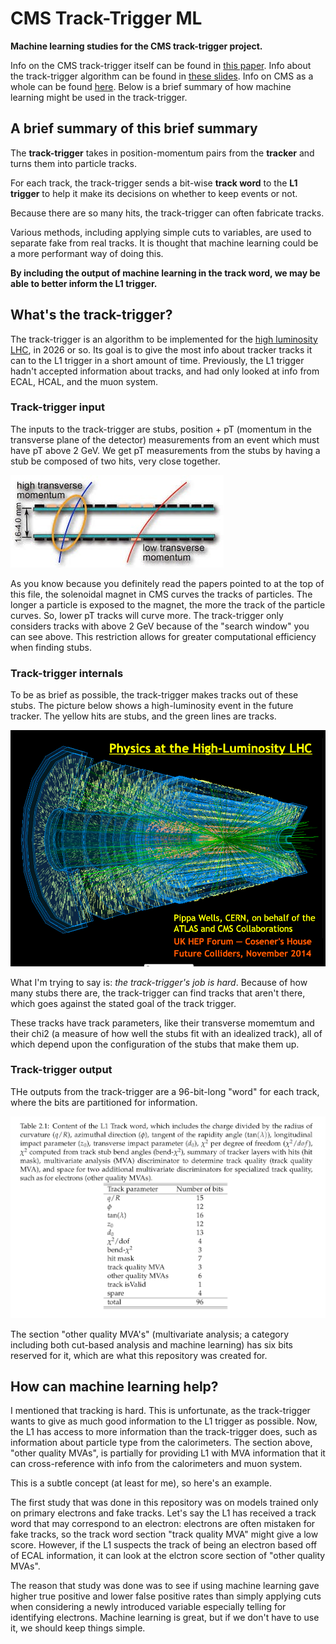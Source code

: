 # CMS Track-Trigger ML
**Machine learning studies for the CMS track-trigger project.**

Info on the CMS track-trigger itself can be found in [this paper](https://arxiv.org/abs/1705.04321).
Info about the track-trigger algorithm can be found in [these slides](https://wiki.classe.cornell.edu/pub/People/AndersRyd/170629_Tracklet_AWLC.pdf).
Info on CMS as a whole can be found [here](https://home.cern/science/experiments/cms).
Below is a brief summary of how machine learning might be used in the track-trigger.


## A brief summary of this brief summary

The **track-trigger** takes in position-momentum pairs from the **tracker** and turns them into particle tracks.

For each track, the track-trigger sends a bit-wise **track word** to the **L1 trigger** to help it make its decisions on whether to keep events or not.

Because there are so many hits, the track-trigger can often fabricate tracks.

Various methods, including applying simple cuts to variables, are used to separate fake from real tracks. It is thought that machine learning could be a more performant way of doing this.

**By including the output of machine learning in the track word, we may be able to better inform the L1 trigger.**


## What's the track-trigger?

The track-trigger is an algorithm to be implemented for the [high luminosity LHC](https://home.cern/science/accelerators/high-luminosity-lhc), in 2026 or so.
Its goal is to give the most info about tracker tracks it can to the L1 trigger in a short amount of time.
Previously, the L1 trigger hadn't accepted information about tracks, and had only looked at info from ECAL, HCAL, and the muon system.

### Track-trigger input

The inputs to the track-trigger are stubs, position + pT (momentum in the transverse plane of the detector) measurements from an event which must have pT above 2 GeV.
We get pT measurements from the stubs by having a stub be composed of two hits, very close together.

![Fig. 1: A Stub](resources/a-stub.png)

As you know because you definitely read the papers pointed to at the top of this file, the solenoidal magnet in CMS curves the tracks of particles.
The longer a particle is exposed to the magnet, the more the track of the particle curves.
So, lower pT tracks will curve more.
The track-trigger only considers tracks with above 2 GeV because of the "search window" you can see above.
This restriction allows for greater computational efficiency when finding stubs.

### Track-trigger internals

To be as brief as possible, the track-trigger makes tracks out of these stubs.
The picture below shows a high-luminosity event in the future tracker.
The yellow hits are stubs, and the green lines are tracks.

![Fig 2: A future high-luminosity event in the tracker](resources/tracking-is-hard.png)

What I'm trying to say is: *the track-trigger's job is hard*.
Because of how many stubs there are, the track-trigger can find tracks that aren't there, which goes against the stated goal of the track trigger.

These tracks have track parameters, like their transverse momemtum and their chi2 (a measure of how well the stubs fit with an idealized track), all of which depend upon the configuration of the stubs that make them up.

### Track-trigger output

THe outputs from the track-trigger are a 96-bit-long "word" for each track, where the bits are partitioned for information.

![Fig 3: Track word partitioning](resources/track-word-partitioning.png)

The section "other quality MVA's" (multivariate analysis; a category including both cut-based analysis and machine learning) has six bits reserved for it, which are what this repository was created for.


## How can machine learning help?

I mentioned that tracking is hard.
This is unfortunate, as the track-trigger wants to give as much good information to the L1 trigger as possible.
Now, the L1 has access to more information than the track-trigger does, such as information about particle type from the calorimeters.
The section above, "other quality MVAs", is partially for providing L1 with MVA information that it can cross-reference with info from the calorimeters and muon system.

This is a subtle concept (at least for me), so here's an example.

The first study that was done in this repository was on models trained only on primary electrons and fake tracks.
Let's say the L1 has received a track word that may correspond to an electron: electrons are often mistaken for fake tracks, so the track word section "track quality MVA" might give a low score.
However, if the L1 suspects the track of being an electron based off of ECAL information, it can look at the elctron score section of "other quality MVAs".

The reason that study was done was to see if using machine learning gave higher true positive and lower false positive rates than simply applying cuts when considering a newly introduced variable especially telling for identifying electrons.
Machine learning is great, but if we don't have to use it, we should keep things simple.

